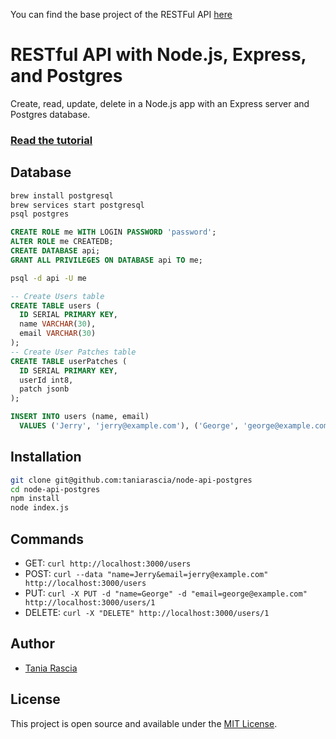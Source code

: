 You can find the base project of the RESTFul API [here](https://github.com/taniarascia/node-api-postgres)

# RESTful API with Node.js, Express, and Postgres

Create, read, update, delete in a Node.js app with an Express server and Postgres database.

### [Read the tutorial](https://blog.logrocket.com/setting-up-a-restful-api-with-node-js-and-postgresql-d96d6fc892d8/)

## Database

```bash
brew install postgresql
brew services start postgresql
psql postgres
```

```sql
CREATE ROLE me WITH LOGIN PASSWORD 'password';
ALTER ROLE me CREATEDB;
CREATE DATABASE api;
GRANT ALL PRIVILEGES ON DATABASE api TO me;

```

```bash
psql -d api -U me
```

```sql
-- Create Users table
CREATE TABLE users (
  ID SERIAL PRIMARY KEY,
  name VARCHAR(30),
  email VARCHAR(30)
);
-- Create User Patches table
CREATE TABLE userPatches (
  ID SERIAL PRIMARY KEY,
  userId int8,
  patch jsonb
);

INSERT INTO users (name, email)
  VALUES ('Jerry', 'jerry@example.com'), ('George', 'george@example.com');
```

## Installation

```bash
git clone git@github.com:taniarascia/node-api-postgres
cd node-api-postgres
npm install
node index.js
```

## Commands

- GET: `curl http://localhost:3000/users`
- POST: `curl --data "name=Jerry&email=jerry@example.com" http://localhost:3000/users`
- PUT: `curl -X PUT -d "name=George" -d "email=george@example.com" http://localhost:3000/users/1`
- DELETE: `curl -X "DELETE" http://localhost:3000/users/1`

## Author

- [Tania Rascia](https://www.taniarascia.com)

## License

This project is open source and available under the [MIT License](LICENSE).
